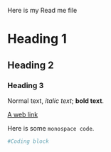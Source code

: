 Here is my Read me file

# Heading 1

## Heading 2

### Heading 3

Normal text, *italic text*; **bold text**.

[A web link](https://github.com)

Here is some `monospace code`.

```python
#Coding block

```
